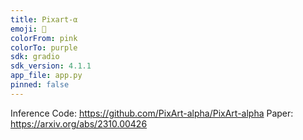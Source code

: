 ```yaml
---
title: Pixart-α
emoji: 👀
colorFrom: pink
colorTo: purple
sdk: gradio
sdk_version: 4.1.1
app_file: app.py
pinned: false
---
```


Inference Code: https://github.com/PixArt-alpha/PixArt-alpha
Paper: https://arxiv.org/abs/2310.00426
